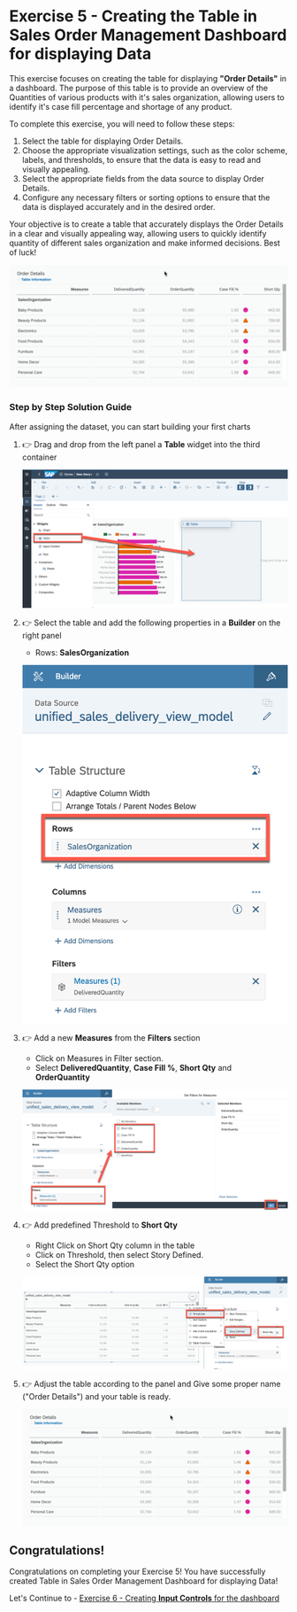 # Exercise 5 - Creating the Table in Sales Order Management Dashboard for displaying Data

This exercise focuses on creating the table for displaying **"Order Details"** in a dashboard. The purpose of this table is to provide an overview of the Quantities of various products with it's sales organization, allowing users to identify it's case fill percentage and shortage of any product.

To complete this exercise, you will need to follow these steps:

1. Select the table for displaying Order Details.
2. Choose the appropriate visualization settings, such as the color scheme, labels, and thresholds, to ensure that the data is easy to read and visually appealing.
3. Select the appropriate fields from the data source to display Order Details.
4. Configure any necessary filters or sorting options to ensure that the data is displayed accurately and in the desired order.

Your objective is to create a table that accurately displays the Order Details in a clear and visually appealing way, allowing users to quickly identify quantity of different sales organization and make informed decisions. Best of luck!

 ![Table](images/sactable.png)

### Step by Step Solution Guide

After assigning the dataset, you can start building your first charts

1. 👉 Drag and drop from the left panel a **Table** widget into the third container

   ![SAC Chart](images/table.png)

2. 👉 Select the table and add the following properties in a **Builder** on the right panel 
    - Rows: **SalesOrganization**

   ![SAC Chart](images/rowsselect.png)

3. 👉 Add a new **Measures** from the **Filters** section
    - Click on Measures in Filter section.
    - Select **DeliveredQuantity**, **Case Fill %**, **Short Qty** and **OrderQuantity**

   ![SAC Chart](images/measures.png)

4. 👉 Add predefined Threshold to **Short Qty**
    - Right Click on Short Qty column in the table
    - Click on Threshold, then select Story Defined.
    - Select the Short Qty option

   ![SAC Chart](images/thresholdtotable.png)

6. 👉 Adjust the table according to the panel and Give some proper name ("Order Details") and your table is ready.

   ![SAC Chart](images/sactable.png)

## Congratulations!

Congratulations on completing your Exercise 5! You have successfully created Table in Sales Order Management Dashboard for displaying Data!

Let's Continue to - [Exercise 6 - Creating **Input Controls** for the dashboard](../ex6/README.md)